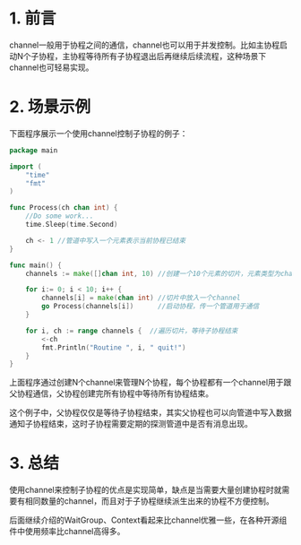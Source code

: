 # 1. 前言
channel一般用于协程之间的通信，channel也可以用于并发控制。比如主协程启动N个子协程，主协程等待所有子协程退出后再继续后续流程，这种场景下channel也可轻易实现。

# 2. 场景示例

下面程序展示一个使用channel控制子协程的例子：
```go
package main

import (
    "time"
    "fmt"
)

func Process(ch chan int) {
    //Do some work...
    time.Sleep(time.Second)

    ch <- 1 //管道中写入一个元素表示当前协程已结束
}

func main() {
    channels := make([]chan int, 10) //创建一个10个元素的切片，元素类型为channel

    for i:= 0; i < 10; i++ {
        channels[i] = make(chan int) //切片中放入一个channel
        go Process(channels[i])      //启动协程，传一个管道用于通信
    }

    for i, ch := range channels {  //遍历切片，等待子协程结束
        <-ch
        fmt.Println("Routine ", i, " quit!")
    }
}

```
上面程序通过创建N个channel来管理N个协程，每个协程都有一个channel用于跟父协程通信，父协程创建完所有协程中等待所有协程结束。

这个例子中，父协程仅仅是等待子协程结束，其实父协程也可以向管道中写入数据通知子协程结束，这时子协程需要定期的探测管道中是否有消息出现。

# 3. 总结
使用channel来控制子协程的优点是实现简单，缺点是当需要大量创建协程时就需要有相同数量的channel，而且对于子协程继续派生出来的协程不方便控制。

后面继续介绍的WaitGroup、Context看起来比channel优雅一些，在各种开源组件中使用频率比channel高得多。
